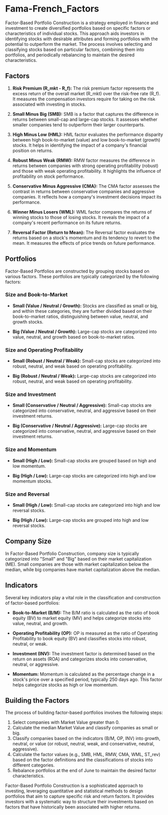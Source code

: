 # Fama-French_Factors

Factor-Based Portfolio Construction is a strategy employed in finance and investment to create diversified portfolios based on specific factors or characteristics of individual stocks. This approach aids investors in identifying stocks with desirable attributes and forming portfolios with the potential to outperform the market. The process involves selecting and classifying stocks based on particular factors, combining them into portfolios, and periodically rebalancing to maintain the desired characteristics.

## Factors

1. **Risk Premium (R_mkt - R_f):** The risk premium factor represents the excess return of the overall market (R_mkt) over the risk-free rate (R_f). It measures the compensation investors require for taking on the risk associated with investing in stocks.

2. **Small Minus Big (SMB):** SMB is a factor that captures the difference in returns between small-cap and large-cap stocks. It assesses whether smaller companies tend to outperform their larger counterparts.

3. **High Minus Low (HML):** HML factor evaluates the performance disparity between high book-to-market (value) and low book-to-market (growth) stocks. It helps in identifying the impact of a company's financial position on returns.

4. **Robust Minus Weak (RMW):** RMW factor measures the difference in returns between companies with strong operating profitability (robust) and those with weak operating profitability. It highlights the influence of profitability on stock performance.

5. **Conservative Minus Aggressive (CMA):** The CMA factor assesses the contrast in returns between conservative companies and aggressive companies. It reflects how a company's investment decisions impact its performance.

6. **Winner Minus Losers (WML):** WML factor compares the returns of winning stocks to those of losing stocks. It reveals the impact of a company's recent performance on its future returns.

7. **Reversal Factor (Return to Mean):** The Reversal factor evaluates the returns based on a stock's momentum and its tendency to revert to the mean. It measures the effects of price trends on future performance.

## Portfolios

Factor-Based Portfolios are constructed by grouping stocks based on various factors. These portfolios are typically categorized by the following factors:

### Size and Book-to-Market

- **Small (Value / Neutral / Growth):** Stocks are classified as small or big, and within these categories, they are further divided based on their book-to-market ratios, distinguishing between value, neutral, and growth stocks.

- **Big (Value / Neutral / Growth):** Large-cap stocks are categorized into value, neutral, and growth based on book-to-market ratios.

### Size and Operating Profitability

- **Small (Robust / Neutral / Weak):** Small-cap stocks are categorized into robust, neutral, and weak based on operating profitability.

- **Big (Robust / Neutral / Weak):** Large-cap stocks are categorized into robust, neutral, and weak based on operating profitability.

### Size and Investment

- **Small (Conservative / Neutral / Aggressive):** Small-cap stocks are categorized into conservative, neutral, and aggressive based on their investment returns.

- **Big (Conservative / Neutral / Aggressive):** Large-cap stocks are categorized into conservative, neutral, and aggressive based on their investment returns.

### Size and Momentum

- **Small (High / Low):** Small-cap stocks are grouped based on high and low momentum.

- **Big (High / Low):** Large-cap stocks are categorized into high and low momentum stocks.

### Size and Reversal

- **Small (High / Low):** Small-cap stocks are categorized into high and low reversal stocks.

- **Big (High / Low):** Large-cap stocks are grouped into high and low reversal stocks.

## Company Size

In Factor-Based Portfolio Construction, company size is typically categorized into "Small" and "Big" based on their market capitalization (ME). Small companies are those with market capitalization below the median, while big companies have market capitalization above the median.

## Indicators

Several key indicators play a vital role in the classification and construction of factor-based portfolios:

- **Book-to-Market (B/M):** The B/M ratio is calculated as the ratio of book equity (BV) to market equity (MV) and helps categorize stocks into value, neutral, and growth.

- **Operating Profitability (OP):** OP is measured as the ratio of Operating Profitability to book equity (BV) and classifies stocks into robust, neutral, or weak.

- **Investment (INV):** The investment factor is determined based on the return on assets (ROA) and categorizes stocks into conservative, neutral, or aggressive.

- **Momentum:** Momentum is calculated as the percentage change in a stock's price over a specified period, typically 250 days ago. This factor helps categorize stocks as high or low momentum.

## Building the Factors

The process of building factor-based portfolios involves the following steps:

1. Select companies with Market Value greater than 0.
2. Calculate the median Market Value and classify companies as small or big.
3. Classify companies based on the indicators (B/M, OP, INV) into growth, neutral, or value (or robust, neutral, weak, and conservative, neutral, aggressive).
4. Calculate the factor values (e.g., SMB, HML, RMW, CMA, WML, ST_rev) based on the factor definitions and the classifications of stocks into different categories.
5. Rebalance portfolios at the end of June to maintain the desired factor characteristics.

Factor-Based Portfolio Construction is a sophisticated approach to investing, leveraging quantitative and statistical methods to design portfolios that aim to capture specific risk and return factors. It provides investors with a systematic way to structure their investments based on factors that have historically been associated with higher returns.
